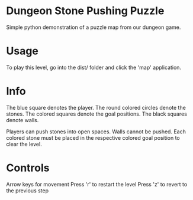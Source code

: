 # Dungeon Stone Pushing Puzzle
Simple python demonstration of a puzzle map from our dungeon game.

# Usage
To play this level, go into the dist/ folder and click the 'map' application.

# Info
The blue square denotes the player. The round colored circles denote the stones. The colored squares denote the goal positions. The black squares denote walls.

Players can push stones into open spaces. Walls cannot be pushed. Each colored stone must be placed in the respective colored goal position to clear the level.

# Controls
Arrow keys for movement
Press 'r' to restart the level
Press 'z' to revert to the previous step
